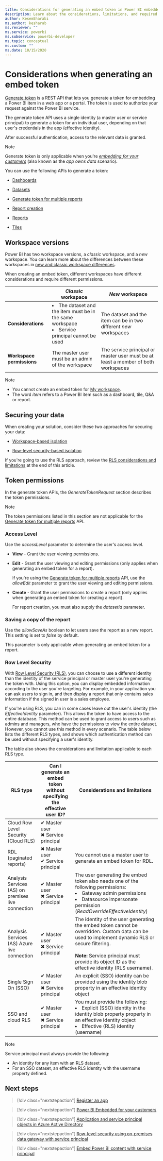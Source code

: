 ```yaml
---
title: Considerations for generating an embed token in Power BI embedded analytics
description: Learn about the considerations, limitations, and required permissions for generating an embed token
author: KesemSharabi
ms.author: kesharab
ms.reviewer: ""
ms.service: powerbi
ms.subservice: powerbi-developer
ms.topic: conceptual
ms.custom: ""
ms.date: 10/15/2020
---
```


# Considerations when generating an embed token

[Generate token](/rest/api/power-bi/embedtoken) is a REST API that lets you generate a token for embedding a Power BI item in a web app or a portal. The token is used to authorize your request against the Power BI service.

The generate token API uses a single identity (a master user or service principal) to generate a token for an individual user, depending on that user's credentials in the app (effective identity).

After successful authentication, access to the relevant data is granted.

>[!NOTE]
>Generate token is only applicable when you're [*embedding for your customers*](embed-sample-for-customers.md) (also known as the *app owns data* scenario).

You can use the following APIs to generate a token:

* [Dashboards](/rest/api/power-bi/embedtoken/dashboards_generatetokeningroup)

* [Datasets](/rest/api/power-bi/embedtoken/datasets_generatetokeningroup)

* [Generate token for multiple reports](/rest/api/power-bi/embedtoken/generatetoken)


* [Report creation](/rest/api/power-bi/embedtoken/reports_generatetokenforcreateingroup)

* [Reports](/rest/api/power-bi/embedtoken/reports_generatetokeningroup)

* [Tiles](/rest/api/power-bi/embedtoken/tiles_generatetokeningroup)

## Workspace versions

Power BI has two workspace versions, a *classic* workspace, and a *new* workspace. You can learn more about the differences between these workspaces in [new and classic workspace differences](../../collaborate-share/service-new-workspaces.md#new-and-classic-workspace-differences).

When creating an embed token, different workspaces have different considerations and require different permissions.

|                  |*Classic* workspace |*New* workspace|
|------------------|---------|--------|
|**Considerations**|<li>The dataset and the item must be in the same workspace</li><li>Service principal cannot be used</li>  |The dataset and the item can be in two different *new* workspaces |
|**Workspace permissions**|The master user must be an admin of the workspace  |The service principal or master user must be at least a member of both workspaces |

>[!NOTE]
>* You cannot create an embed token for [My workspace](../../consumer/end-user-workspaces.md#types-of-workspaces).
>* The word *item* refers to a Power BI item such as a dashboard, tile, Q&A or report.

## Securing your data

When creating your solution, consider these two approaches for securing your data:

* [Workspace-based isolation](embed-multi-tenancy.md#power-bi-workspace-based-isolation)

* [Row-level security-based isolation](embed-multi-tenancy.md#row-level-security-based-isolation)

If you're going to use the RLS approach, review the [RLS considerations and limitations](generate-embed-token.md#row-level-security) at the end of this article.

## Token permissions

In the generate token APIs, the *GenerateTokenRequest* section describes the token permissions.

>[!NOTE]
>The token permissions listed in this section are not applicable for the [Generate token for multiple reports](/rest/api/power-bi/embedtoken/generatetoken) API.

### Access Level

Use the *accessLevel* parameter to determine the user's access level.

* **View** - Grant the user viewing permissions.

* **Edit** - Grant the user viewing and editing permissions (only applies when generating an embed token for a report).

    If you're using the [Generate token for multiple reports](/rest/api/power-bi/embedtoken/generatetoken) API, use the *allowEdit* parameter to grant the user viewing and editing permissions.

* **Create** - Grant the user permissions to create a report (only applies when generating an embed token for creating a report).

    For report creation, you must also supply the *datasetId* parameter.

### Saving a copy of the report

Use the *allowSaveAs* boolean to let users save the report as a new report. This setting is set to *false* by default.

This parameter is only applicable when generating an embed  token for a report.

### Row Level Security

With [Row Level Security (RLS)](embedded-row-level-security.md), you can choose to use a different identity than the identity of the service principal or master user you're generating the token with. Using this option, you can display embedded information according to the user you're targeting. For example, in your application you can ask users to sign in, and then display a report that only contains sales information if the signed in user is a sales employee.

If you're using RLS, you can in some cases leave out the user's identity (the *EffectiveIdentity* parameter). This allows the token to have access to the entire database. This method can be used to grant access to users such as admins and managers, who have the permissions to view the entire dataset. However, you cannot use this method in every scenario. The table below lists the different RLS types, and shows which authentication method can be used without specifying a user's identity.

The table also shows the considerations and limitation applicable to each RLS type.

|RLS type  |Can I generate an embed token without specifying the effective user ID?  |Considerations and limitations  |
|---------|---------|---------|
|Cloud Row Level Security (Cloud RLS)      |✔ Master user<br/>✖ Service principal          |         |
|RDL (paginated reports)     |✖ Master user<br/>✔ Service principal        |You cannot use a master user to generate an embed token for RDL.         |
|Analysis Services (AS) on premises live connection    |✔ Master user<br/>✖ Service principal         |The user generating the embed token also needs one of the following permissions:<li>Gateway admin permissions</li><li>Datasource impersonate permission (*ReadOverrideEffectiveIdentity*)</li>         |
|Analysis Services (AS) Azure live connection    |✔ Master user<br/>✖ Service principal         |The identity of the user generating the embed token cannot be overridden. Custom data can be used to implement dynamic RLS or secure filtering.<br/><br/>**Note:** Service principal must provide its object ID as the effective identity (RLS username).         |
|Single Sign On (SSO)     |✔ Master user<br/>✖ Service principal         |An explicit (SSO) identity can be provided using the identity blob property in an effective identity object         |
|SSO and cloud RLS     |✔ Master user<br/>✖ Service principal         |You must provide the following:<li>Explicit (SSO) identity in the identity blob property property in an effective identity object</li><li>Effective (RLS) identity (username)</li>         |

>[!NOTE]
>Service principal must always provide the following:
>* An identity for any item with an RLS dataset.
>* For an SSO dataset, an effective RLS identity with the username property defined.

## Next steps

>[!div class="nextstepaction"]
>[Register an app](register-app.md)

> [!div class="nextstepaction"]
>[Power BI Embedded for your customers](embed-sample-for-customers.md)

>[!div class="nextstepaction"]
>[Application and service principal objects in Azure Active Directory](/azure/active-directory/develop/app-objects-and-service-principals)

>[!div class="nextstepaction"]
>[Row-level security using on-premises data gateway with service principal](embedded-row-level-security.md#on-premises-data-gateway-with-service-principal)

>[!div class="nextstepaction"]
>[Embed Power BI content with service principal](embed-service-principal.md)
